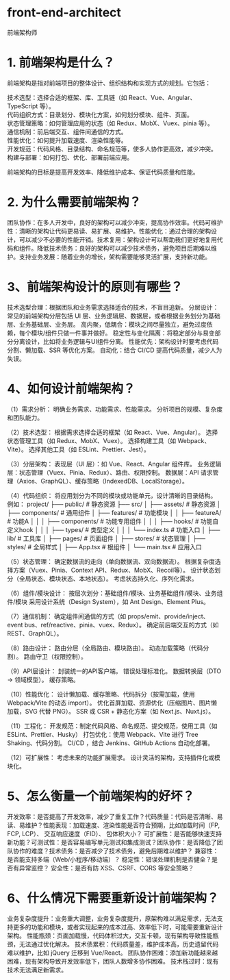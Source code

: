 # front-end-architect
前端架构师


# 1. 前端架构是什么？
前端架构是指对前端项目的整体设计、组织结构和实现方式的规划。它包括：  

​技术选型：选择合适的框架、库、工具链（如 React、Vue、Angular、TypeScript 等）。  
​代码组织方式：目录划分、模块化方案，如何划分模块、组件、页面。  
状态管理策略：如何管理应用的状态（如 Redux、MobX、Vuex、pinia 等）。  
​通信机制：前后端交互、组件间通信的方式。  
​性能优化：如何提升加载速度、渲染性能等。  
​开发规范：代码风格、目录结构、命名规范等，使多人协作更高效，减少冲突。  
​构建与部署：如何打包、优化、部署前端应用。  

前端架构的目标是提高开发效率、降低维护成本、保证代码质量和性能。  

# 2. 为什么需要前端架构？
​团队协作：在多人开发中，良好的架构可以减少冲突，提高协作效率。
​代码可维护性：清晰的架构让代码更易读、易扩展、易维护。
​性能优化：通过合理的架构设计，可以减少不必要的性能开销。
​技术复用：架构设计可以帮助我们更好地复用代码和组件。
​降低技术债务：良好的架构可以减少技术债务，避免项目后期难以维护。
​支持业务发展：随着业务的增长，架构需要能够灵活扩展，支持新功能。

# 3、前端架构设计的原则有哪些？
技术选型合理：根据团队和业务需求选择适合的技术，不盲目追新。
分层设计：常见的前端架构分层包括 UI 层、业务逻辑层、数据层，或者根据业务划分为基础层、业务基础层、业务层。
高内聚，低耦合：模块之间尽量独立，避免过度依赖，每个模块/组件只做一件事并做好。
稳定性与变化隔离：将稳定部分与易变部分分离设计，比如将业务逻辑与UI组件分离。
性能优先：架构设计时要考虑代码分割、懒加载、SSR 等优化方案。
自动化：结合 CI/CD 提高代码质量，减少人为失误。

# 4、如何设计前端架构？
（1）需求分析：
明确业务需求、功能需求、性能需求。
分析项目的规模、复杂度和团队能力。

（2）技术选型：
根据需求选择合适的框架（如 React、Vue、Angular）。
选择状态管理工具（如 Redux、MobX、Vuex）。
选择构建工具（如 Webpack、Vite）。
选择其他工具（如 ESLint、Prettier、Jest）。

（3）分层架构：
表现层（UI 层）：如 Vue、React、Angular 组件库。
业务逻辑层：状态管理（Vuex、Pinia、Redux）、路由、权限控制。
数据层：API 请求管理（Axios、GraphQL）、缓存策略（IndexedDB、LocalStorage）。

（4）代码组织：
将应用划分为不同的模块或功能单元，设计清晰的目录结构。
例如：
project/
├── public/                # 静态资源
├── src/
│   ├── assets/            # 静态资源
│   ├── components/        # 通用组件
│   ├── features/          # 功能模块
│   │   ├── featureA/      # 功能A
│   │   │   ├── components/ # 功能专用组件
│   │   │   ├── hooks/     # 功能自定义hook
│   │   │   ├── types/     # 类型定义
│   │   │   └── index.ts   # 功能入口
│   ├── lib/               # 工具库
│   ├── pages/             # 页面组件
│   ├── stores/            # 状态管理
│   ├── styles/            # 全局样式
│   ├── App.tsx            # 根组件
│   └── main.tsx           # 应用入口

（5）状态管理：
确定数据流的走向（单向数据流、双向数据流）。
根据复杂度选择方案（Vuex、Pinia、Context API、Redux、MobX、Recoil等）。
设计状态划分（全局状态、模块状态、本地状态）。
考虑状态持久化、序列化需求。

（6）组件/模块设计：
按层次划分：基础组件/模块、业务基础组件/模块、业务组件/模块
采用设计系统（Design System），如 Ant Design、Element Plus。

（7）通信机制：
确定组件间通信的方式（如 props/emit、provide/inject、event bus、ref/reactive、pinia、vuex、Redux）。
确定前后端交互的方式（如 REST、GraphQL）。

（8）路由设计：
路由分层（全局路由、模块路由）。
动态加载策略（代码分割）。
路由守卫（权限控制）。

（9）API层设计：
封装统一的API客户端。
错误处理标准化。
数据转换层（DTO -> 领域模型）。
缓存策略。

（10）性能优化：
设计懒加载、缓存策略、代码拆分（按需加载，使用 Webpack/Vite 的动态 import）。
优化首屏加载、资源优化（压缩图片、图片懒加载，SVG 代替 PNG）。
SSR 或 CSR + 静态化方案（如 Next.js、Nuxt.js）。

（11）工程化：
开发规范：制定代码风格、命名规范、提交规范，使用工具（如 ESLint、Prettier、Husky）
打包优化：使用 Webpack、Vite 进行 Tree Shaking、代码分割。
CI/CD ，结合 Jenkins、GitHub Actions 自动化部署。

（12）​可扩展性：
考虑未来的功能扩展需求。
设计灵活的架构，支持插件化或模块化。

# 5、怎么衡量一个前端架构的好坏？
开发效率：是否提高了开发效率，减少了重复工作？
​代码质量：代码是否清晰、易读、易维护？
​性能表现：加载速度、渲染性能是否符合预期，比如加载时间（FP, FCP, LCP）、 交互响应速度（FID）、 包体积大小？
​可扩展性：是否能够快速支持新功能？
​可测试性：是否容易编写单元测试和集成测试？
​团队协作：是否降低了团队协作的难度？
​技术债务：是否减少了技术债务，避免后期难以维护？
兼容性：是否能支持多端（Web/小程序/移动端）？
稳定性：错误处理机制是否健全？是否有异常监控？
安全性：是否有防 XSS、CSRF、CORS 等安全策略？

# 6、什么情况下需要重新设计前端架构？
业务复杂度提升：业务重大调整，业务复杂度提升，原架构难以满足需求，无法支持更多的功能和模块，或者实现起来的成本过高、效率低下时，可能需要重新设计架构。
性能瓶颈：页面加载慢，代码体积过大，交互卡顿，现有架构导致性能瓶颈，无法通过优化解决。
技术债累积：代码质量差，维护成本高，历史遗留代码难以维护，比如 jQuery 迁移到 Vue/React。
团队协作困难：添加新功能越来越困难，现有架构导致开发效率低下，团队人数增多协作困难。
技术栈过时：现有技术无法满足新需求。






